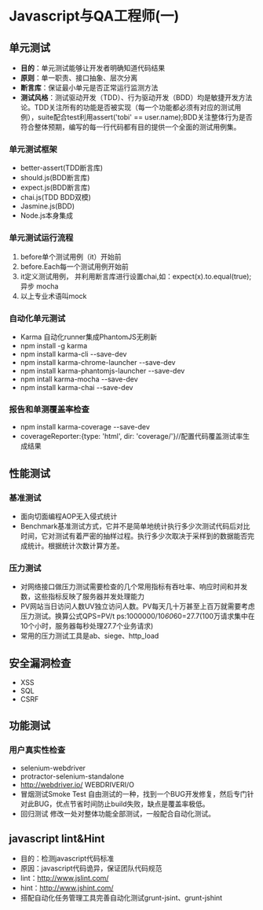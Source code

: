 ﻿# Javascript与QA工程师(一)


## 单元测试
+ **目的**：单元测试能够让开发者明确知道代码结果
+ **原则**：单一职责、接口抽象、层次分离
+ **断言库**：保证最小单元是否正常运行监测方法
+ **测试风格**：测试驱动开发（TDD）、行为驱动开发（BDD）均是敏捷开发方法论。TDD关注所有的功能是否被实现（每一个功能都必须有对应的测试用例），suite配合test利用assert('tobi' == user.name);BDD关注整体行为是否符合整体预期，编写的每一行代码都有目的提供一个全面的测试用例集。
### 单元测试框架
+ better-assert(TDD断言库)
+ should.js(BDD断言库)
+ expect.js(BDD断言库)
+ chai.js(TDD BDD双模)
+ Jasmine.js(BDD)
+ Node.js本身集成
### 单元测试运行流程
1. before单个测试用例（it）开始前
2. before.Each每一个测试用例开始前
3. it定义测试用例， 并利用断言库进行设置chai,如：expect(x).to.equal(true);
异步 mocha
4. 以上专业术语叫mock
### 自动化单元测试
+ Karma 自动化runner集成PhantomJS无刷新
+ npm install -g karma
+ npm install karma-cli --save-dev
+ npm install karma-chrome-launcher --save-dev
+ npm install karma-phantomjs-launcher --save-dev
+ npm intall karma-mocha --save-dev
+ npm install karma-chai --save-dev
### 报告和单测覆盖率检查
+ npm install karma-coverage --save-dev
+ coverageReporter:{type: 'html', dir: 'coverage/'}//配置代码覆盖测试率生成结果

## 性能测试
### 基准测试
+ 面向切面编程AOP无入侵式统计
+ Benchmark基准测试方式，它并不是简单地统计执行多少次测试代码后对比时间，它对测试有着严密的抽样过程。执行多少次取决于采样到的数据能否完成统计。根据统计次数计算方差。
### 压力测试
+ 对网络接口做压力测试需要检查的几个常用指标有吞吐率、响应时间和并发数，这些指标反映了服务器并发处理能力
+ PV网站当日访问人数UV独立访问人数。PV每天几十万甚至上百万就需要考虑压力测试。换算公式QPS=PV/t ps:1000000/10*60*60=27.7(100万请求集中在10个小时，服务器每秒处理27.7个业务请求)
+ 常用的压力测试工具是ab、siege、http_load


## 安全漏洞检查
+ XSS
+ SQL
+ CSRF

## 功能测试
### 用户真实性检查
+ selenium-webdriver
+ protractor-selenium-standalone
+ http://webdriver.io/ WEBDRIVERI/O
+ 冒烟测试Smoke Test 自由测试的一种，找到一个BUG开发修复，然后专门针对此BUG，优点节省时间防止build失败，缺点是覆盖率极低。
+ 回归测试 修改一处对整体功能全部测试，一般配合自动化测试。

## javascript lint&Hint
+ 目的：检测javascript代码标准
+ 原因：javascript代码诡异，保证团队代码规范
+ lint：http://www.jslint.com/
+ hint：http://www.jshint.com/
+ 搭配自动化任务管理工具完善自动化测试grunt-jsint、grunt-jshint